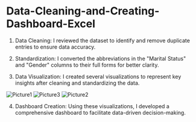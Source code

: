 # Data-Cleaning-and-Creating-Dashboard-Excel

1. Data Cleaning: I reviewed the dataset to identify and remove duplicate entries to ensure data accuracy.

2. Standardization: I converted the abbreviations in the "Marital Status" and "Gender" columns to their full forms for better clarity.

4. Data Visualization: I created several visualizations to represent key insights after cleaning and standardizing the data.
   
![Picture1](https://github.com/user-attachments/assets/e2366090-9fb9-4af0-9548-a49e59747015)
![Picture3](https://github.com/user-attachments/assets/f157e850-6605-47d6-b7ed-8cb4d5d49aeb)
![Picture2](https://github.com/user-attachments/assets/38f447cc-99ae-4475-ae5f-a571e358aca6)

4. Dashboard Creation: Using these visualizations, I developed a comprehensive dashboard to facilitate data-driven decision-making.
